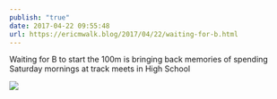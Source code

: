 ```yaml
---
publish: "true"
date: 2017-04-22 09:55:48
url: https://ericmwalk.blog/2017/04/22/waiting-for-b.html
---
```


Waiting for B to start the 100m is bringing back memories of spending Saturday mornings at track meets in High School

![](https://ericmwalk.blog/uploads/2022/3078a2d2b5.jpg)